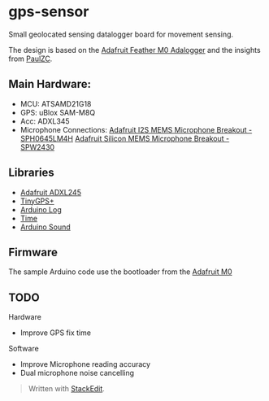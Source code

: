 # gps-sensor

Small geolocated sensing datalogger board for movement sensing.

The design is based on the [Adafruit Feather M0 Adalogger](https://www.adafruit.com/product/2796) and the insights from [PaulZC](https://github.com/PaulZC).

## Main Hardware:

 - MCU: ATSAMD21G18 
 - GPS: uBlox SAM-M8Q 
 - Acc: ADXL345
 - Microphone Connections:
[Adafruit I2S MEMS Microphone Breakout - SPH0645LM4H](https://www.adafruit.com/product/3421)
[Adafruit Silicon MEMS Microphone Breakout - SPW2430](https://www.adafruit.com/product/2716)

## Libraries

 - [Adafruit ADXL245](https://learn.adafruit.com/adxl345-digital-accelerometer/overview)
 - [TinyGPS+](https://github.com/mikalhart/TinyGPSPlus)
 - [Arduino Log](https://github.com/thijse/Arduino-Log)
 - [Time](https://github.com/PaulStoffregen/Time)
 - [Arduino Sound](https://github.com/arduino-libraries/ArduinoSound)

## Firmware
The sample Arduino code use the bootloader from the  [Adafruit M0](https://learn.adafruit.com/compiling-m0-atsamd21-bootloader/compile)

## TODO
Hardware
 - Improve GPS fix time

Software
 - Improve Microphone reading accuracy
 - Dual microphone noise cancelling

> Written with [StackEdit](https://stackedit.io/).

<!--stackedit_data:
eyJoaXN0b3J5IjpbLTEwNjQ0NzYzNzgsLTE5NTU5NTM1NTFdfQ
==
-->